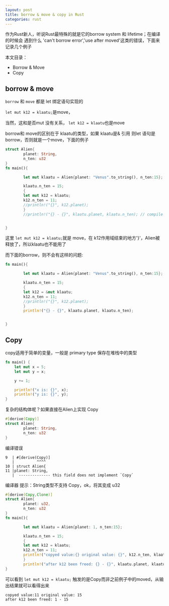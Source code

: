 ```yaml
---
layout: post
title: borrow & move & copy in Rust
categories: rust
---
```

作为Rust新人，听说Rust最特殊的就是它的borrow system 和 lifetime；在编译的时候会
遇到什么 'can't borrow error','use after moved'这类的错误，下面来记录几个例子
<!-- more -->

本文目录：

* Borrow & Move
* Copy

## borrow & move

`borrow` 和 `move` 都是 let 绑定语句实现的

`let mut k12 = klaatu;`是move，

当然，这和是否mut 没有关系， `let k12 = klaatu`也是move

borrow和 move的区别在于 klaatu的类型，如果 klaatu是& 引用 则let 语句是 borrow，否则就是一个move，下面的例子

```rust
struct Alien{
        planet: String,
        n_ten: u32
}
fn main(){

        let mut klaatu = Alien{planet: "Venus".to_string(), n_ten:15};

        klaatu.n_ten = 15;
        {
        let mut k12 = klaatu;
        k12.n_ten = 11;
        //println!("{}", k12.planet);
        }
        //println!("{} - {}", klaatu.planet, klaatu.n_ten); // compile error occur, klaatu has been moved to k12


}
```

这里 `let mut k12 = klaatu;`就是  move，在 k12作用域结束的地方'}'，Alien被释放了，所以klaatu也不能用了

而下面的borrow，则不会有这样的问题:

```rust
fn main(){

        let mut klaatu = Alien{planet: "Venus".to_string(), n_ten:15};

        klaatu.n_ten = 15;
        {
        let k12 = &mut klaatu;
        k12.n_ten = 11;
        //println!("{}", k12.planet);
        }
        println!("{} - {}", klaatu.planet, klaatu.n_ten);


}
```

## Copy
copy适用于简单的变量，一般是 primary type 保存在堆栈中的类型

```rust
fn main() {
    let mut x = 5;
    let mut y = x;

    y += 1;

    println!("x is: {}", x);
    println!("y is: {}", y);
}
```
复杂的结构体呢？如果直接在Alien上实现 Copy

```rust
#[derive(Copy)]
struct Alien{
        planet: String,
        n_ten: u32
}
```
编译错误

```
9  | #[derive(Copy)]
   |          ^^^^
10 | struct Alien{
11 |planet: String,
   |  -------------- this field does not implement `Copy`
```
编译器 提示：String类型不支持 Copy，ok，将其变成 u32

```rust
#[derive(Copy,Clone)]
struct Alien{
        planet: u32,
        n_ten: u32
}
fn main(){

        let mut klaatu = Alien{planet: 1, n_ten:15};

        klaatu.n_ten = 15;
        {
        let mut k12 = klaatu;
        k12.n_ten = 11;
        println!("copyed value:{} original value: {}", k12.n_ten, klaatu.n_ten);
        }
        println!("after k12 been freed: {} - {}", klaatu.planet, klaatu.n_ten);
}
```
可以看到   `let mut k12 = klaatu;` 触发的是Copy而非之前例子中的moved，从输出结果就可以看得出来

```
copyed value:11 original value: 15
after k12 been freed: 1 - 15
``` 

